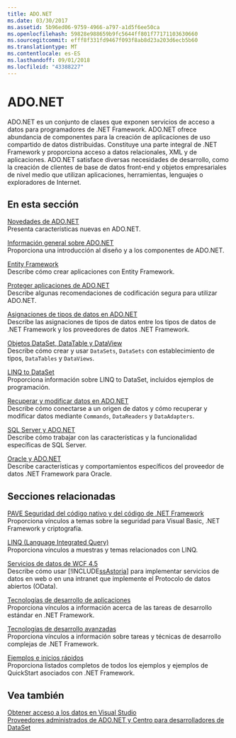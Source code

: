 ```yaml
---
title: ADO.NET
ms.date: 03/30/2017
ms.assetid: 5b96ed06-9759-4966-a797-a1d5f6ee50ca
ms.openlocfilehash: 59828e988659b9fc5644ff801f77171103630660
ms.sourcegitcommit: efff8f331fd9467f093f8ab8d23a203d6ecb5b60
ms.translationtype: MT
ms.contentlocale: es-ES
ms.lasthandoff: 09/01/2018
ms.locfileid: "43388227"
---
```

# <a name="adonet"></a>ADO.NET
ADO.NET es un conjunto de clases que exponen servicios de acceso a datos para programadores de .NET Framework. ADO.NET ofrece abundancia de componentes para la creación de aplicaciones de uso compartido de datos distribuidas. Constituye una parte integral de .NET Framework y proporciona acceso a datos relacionales, XML y de aplicaciones. ADO.NET satisface diversas necesidades de desarrollo, como la creación de clientes de base de datos front-end y objetos empresariales de nivel medio que utilizan aplicaciones, herramientas, lenguajes o exploradores de Internet.  
  
## <a name="in-this-section"></a>En esta sección  
 [Novedades de ADO.NET](../../../../docs/framework/data/adonet/whats-new.md)  
 Presenta características nuevas en ADO.NET.  
  
 [Información general sobre ADO.NET](../../../../docs/framework/data/adonet/ado-net-overview.md)  
 Proporciona una introducción al diseño y a los componentes de ADO.NET.  
  
 [Entity Framework](https://go.microsoft.com/fwlink/?LinkID=213876)  
 Describe cómo crear aplicaciones con Entity Framework.  
  
 [Proteger aplicaciones de ADO.NET](../../../../docs/framework/data/adonet/securing-ado-net-applications.md)  
 Describe algunas recomendaciones de codificación segura para utilizar ADO.NET.  
  
 [Asignaciones de tipos de datos en ADO.NET](../../../../docs/framework/data/adonet/data-type-mappings-in-ado-net.md)  
 Describe las asignaciones de tipos de datos entre los tipos de datos de .NET Framework y los proveedores de datos .NET Framework.  
  
 [Objetos DataSet, DataTable y DataView](../../../../docs/framework/data/adonet/dataset-datatable-dataview/index.md)  
 Describe cómo crear y usar `DataSets`, `DataSets` con establecimiento de tipos, `DataTables` y `DataViews`.  
  
 [LINQ to DataSet](../../../../docs/framework/data/adonet/linq-to-dataset.md)  
 Proporciona información sobre LINQ to DataSet, incluidos ejemplos de programación.  
  
 [Recuperar y modificar datos en ADO.NET](../../../../docs/framework/data/adonet/retrieving-and-modifying-data.md)  
 Describe cómo conectarse a un origen de datos y cómo recuperar y modificar datos mediante `Commands`, `DataReaders` y `DataAdapters`.  
  
 [SQL Server y ADO.NET](../../../../docs/framework/data/adonet/sql/index.md)  
 Describe cómo trabajar con las características y la funcionalidad específicas de SQL Server.  
  
 [Oracle y ADO.NET](../../../../docs/framework/data/adonet/oracle-and-adonet.md)  
 Describe características y comportamientos específicos del proveedor de datos .NET Framework para Oracle.  
  
## <a name="related-sections"></a>Secciones relacionadas  
 [PAVE Seguridad del código nativo y del código de .NET Framework](https://msdn.microsoft.com/library/bd61be84-c143-409a-a75a-44253724f784)  
 Proporciona vínculos a temas sobre la seguridad para Visual Basic, .NET Framework y criptografía.  
  
 [LINQ (Language Integrated Query)](https://msdn.microsoft.com/library/a73c4aec-5d15-4e98-b962-1274021ea93d)  
 Proporciona vínculos a muestras y temas relacionados con LINQ.  
  
 [Servicios de datos de WCF 4.5](../../../../docs/framework/data/wcf/index.md)  
 Describe cómo usar [!INCLUDE[ssAstoria](../../../../includes/ssastoria-md.md)] para implementar servicios de datos en web o en una intranet que implemente el Protocolo de datos abiertos (OData).  
  
 [Tecnologías de desarrollo de aplicaciones](https://msdn.microsoft.com/library/csxbhtye.aspx)  
 Proporciona vínculos a información acerca de las tareas de desarrollo estándar en .NET Framework.  
  
 [Tecnologías de desarrollo avanzadas](https://msdn.microsoft.com/library/a493kdy6.aspx)  
 Proporciona vínculos a información sobre tareas y técnicas de desarrollo complejas de .NET Framework.  
  
 [Ejemplos e inicios rápidos](https://msdn.microsoft.com/library/ms184422.aspx)  
 Proporciona listados completos de todos los ejemplos y ejemplos de QuickStart asociados con .NET Framework.  
  
## <a name="see-also"></a>Vea también  
 [Obtener acceso a los datos en Visual Studio](/visualstudio/data-tools/accessing-data-in-visual-studio)  
 [Proveedores administrados de ADO.NET y Centro para desarrolladores de DataSet](https://go.microsoft.com/fwlink/?LinkId=217917)
